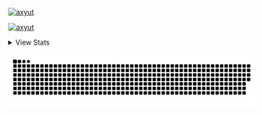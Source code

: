 


<p display="flex">
  <a href="https://www.linkedin.com/in/axyut/" target="_blank"><img 
      src="https://raw.githubusercontent.com/rahuldkjain/github-profile-readme-generator/master/src/images/icons/Social/linked-in-alt.svg"
      alt="axyut" height="30" width="40" /></a>

 <a href="https://twitter.com/achyut_koirala_" target="_blank"><img
      src="https://raw.githubusercontent.com/rahuldkjain/github-profile-readme-generator/master/src/images/icons/Social/twitter.svg"
      alt="axyut" height="30" width="40" /></a>
</p>

<details>
<summary>View Stats</summary>
 
![Github stats](https://github-stats-alpha.vercel.app/api?username=axyut&cc=22272e&tc=ffffff&ic=fff&bc=0d1117&show_icons=true)

</details>

<!--
<a href="https://github.com/axyut">
    <img src="https://github-stats-alpha.vercel.app/api?username=axyut&cc=22272e&tc=ffffff&ic=fff&bc=0d1117&show_icons=true">
</a>
<a href="https://github.com/axyut">
<img src="http://github-profile-summary-cards.vercel.app/api/cards/profile-details?username=axyut&theme=dracula&bg_color=0d1117"/>
</a>

<p>&nbsp;<img align="center" src="https://github-readme-stats.vercel.app/api?username=axyut&show_icons=true&locale=en&bg_color=0d1117&text_color=ffffff&repo=convoychat"
    alt="achyut koirala github stats" /></p>
-->
<br>

<picture>
  <source media="(prefers-color-scheme: dark)" srcset="https://raw.githubusercontent.com/axyut/axyut/output/github-contribution-grid-snake-dark.svg">
  <source media="(prefers-color-scheme: light)" srcset="https://raw.githubusercontent.com/axyut/axyut/output/github-contribution-grid-snake.svg">
  <img alt="github contribution grid snake animation" src="https://raw.githubusercontent.com/axyut/axyut/output/github-contribution-grid-snake.svg">
</picture>
